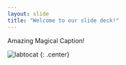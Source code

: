 ```yaml
---
layout: slide
title: "Welcome to our slide deck!"
---
```


Amazing Magical Caption!

![labtocat](https://octodex.github.com/images/labtocat.png)
{: .center}
